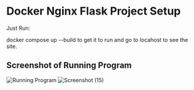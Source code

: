 # Docker Nginx Flask Project Setup

Just Run:

docker compose up --build to get it to run and go to locahost to see the site.

## Screenshot of Running Program

![Running Program](screenshots/running-program.png)
![Screenshot (15)](https://user-images.githubusercontent.com/91139378/153252144-b917fa67-dab4-41e3-9265-2f29956c72a4.png)
